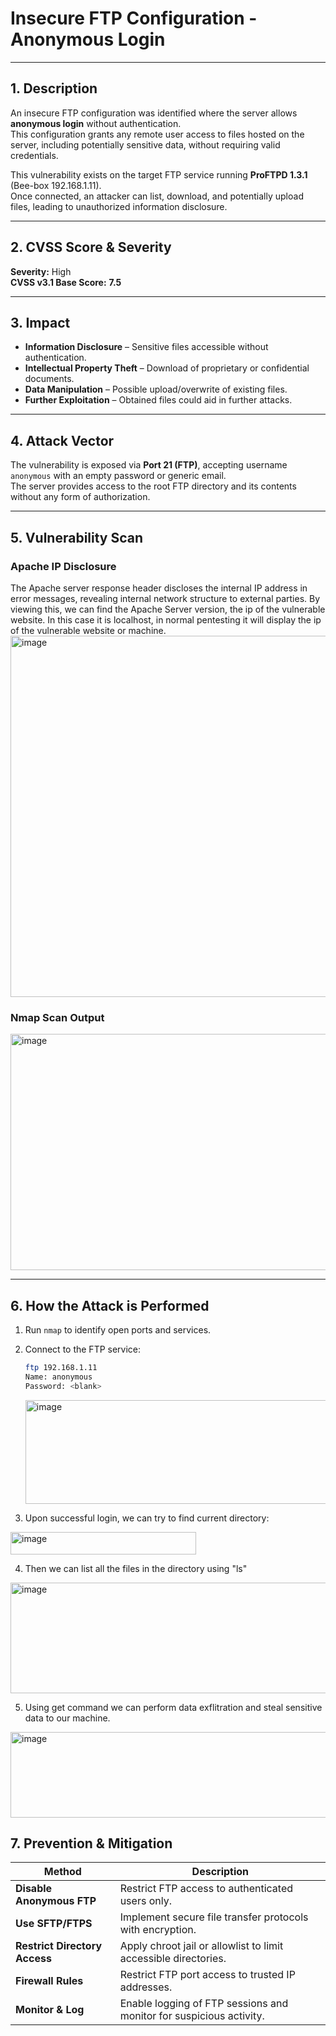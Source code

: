 # Insecure FTP Configuration - Anonymous Login

---

## 1. Description
An insecure FTP configuration was identified where the server allows **anonymous login** without authentication.  
This configuration grants any remote user access to files hosted on the server, including potentially sensitive data, without requiring valid credentials.

This vulnerability exists on the target FTP service running **ProFTPD 1.3.1** (Bee-box 192.168.1.11).  
Once connected, an attacker can list, download, and potentially upload files, leading to unauthorized information disclosure.

---

## 2. CVSS Score & Severity
**Severity:** High  
**CVSS v3.1 Base Score:** **7.5**  

---

## 3. Impact
- **Information Disclosure** – Sensitive files accessible without authentication.
- **Intellectual Property Theft** – Download of proprietary or confidential documents.
- **Data Manipulation** – Possible upload/overwrite of existing files.
- **Further Exploitation** – Obtained files could aid in further attacks.

---

## 4. Attack Vector
The vulnerability is exposed via **Port 21 (FTP)**, accepting username `anonymous` with an empty password or generic email.  
The server provides access to the root FTP directory and its contents without any form of authorization.

---

## 5. Vulnerability Scan

### **Apache IP Disclosure**
The Apache server response header discloses the internal IP address in error messages, revealing internal network structure to external parties. 
By viewing this, we can find the Apache Server version, the ip of the vulnerable website. In this case it is localhost, in normal pentesting it will display the ip of the vulnerable website or machine.
<img width="1280" height="578" alt="image" src="https://github.com/user-attachments/assets/bc1cf33c-0a61-4c6a-a2ac-a57858d1a9ad" />


### **Nmap Scan Output**
<img width="1280" height="378" alt="image" src="https://github.com/user-attachments/assets/4544424a-d47f-4016-94e4-b7ad97bd85aa" />

---

## 6. How the Attack is Performed
1. Run `nmap` to identify open ports and services.
2. Connect to the FTP service:
   ```bash
   ftp 192.168.1.11
   Name: anonymous
   Password: <blank>
   ```
   <img width="970" height="166" alt="image" src="https://github.com/user-attachments/assets/55308a28-5868-4f8f-b450-0c9862779ece" />

3. Upon successful login, we can try to find current directory:
<img width="297" height="36" alt="image" src="https://github.com/user-attachments/assets/b8fcf5fd-db41-48fc-b128-ccea7722b308" />

4. Then we can list all the files in the directory using "ls"
<img width="1161" height="177" alt="image" src="https://github.com/user-attachments/assets/6d4abb22-5ce2-43e6-ae81-ad238066fa98" />

5. Using get command we can perform data exflitration and steal sensitive data to our machine.
<img width="1706" height="137" alt="image" src="https://github.com/user-attachments/assets/fb42a390-c0fb-4351-928e-e95d0de855f6" />

## 7. Prevention & Mitigation

| Method | Description |
|--------|-------------|
| **Disable Anonymous FTP** | Restrict FTP access to authenticated users only. |
| **Use SFTP/FTPS** | Implement secure file transfer protocols with encryption. |
| **Restrict Directory Access** | Apply chroot jail or allowlist to limit accessible directories. |
| **Firewall Rules** | Restrict FTP port access to trusted IP addresses. |
| **Monitor & Log** | Enable logging of FTP sessions and monitor for suspicious activity. |
